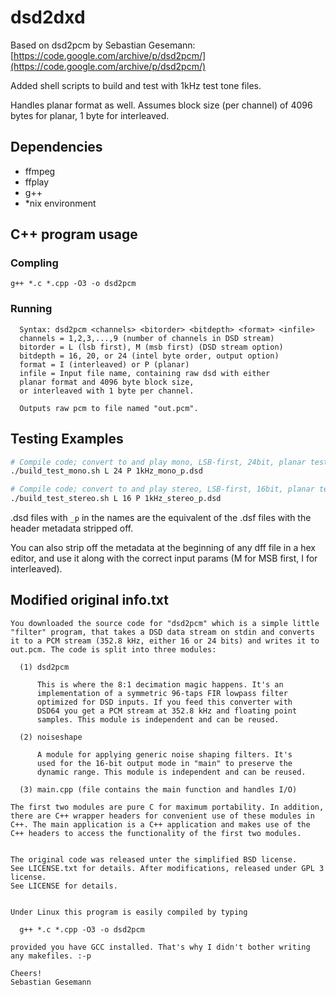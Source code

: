 # dsd2dxd

Based on dsd2pcm by Sebastian Gesemann: [https://code.google.com/archive/p/dsd2pcm/](https://code.google.com/archive/p/dsd2pcm/)

Added shell scripts to build and test with 1kHz test tone files.

Handles planar format as well. Assumes block size (per channel) of 4096 bytes for planar, 1 byte for interleaved.

## Dependencies
- ffmpeg
- ffplay
- g++
- *nix environment

## C++ program usage
### Compling
`g++ *.c *.cpp -O3 -o dsd2pcm`
### Running
```
  Syntax: dsd2pcm <channels> <bitorder> <bitdepth> <format> <infile>
  channels = 1,2,3,...,9 (number of channels in DSD stream)
  bitorder = L (lsb first), M (msb first) (DSD stream option)
  bitdepth = 16, 20, or 24 (intel byte order, output option)
  format = I (interleaved) or P (planar)
  infile = Input file name, containing raw dsd with either 
  planar format and 4096 byte block size,
  or interleaved with 1 byte per channel.

  Outputs raw pcm to file named "out.pcm".
```

## Testing Examples
```bash
# Compile code; convert to and play mono, LSB-first, 24bit, planar test file
./build_test_mono.sh L 24 P 1kHz_mono_p.dsd

# Compile code; convert to and play stereo, LSB-first, 16bit, planar test file
./build_test_stereo.sh L 16 P 1kHz_stereo_p.dsd
```

.dsd files with `_p` in the names are the equivalent of the .dsf files with the header metadata stripped off.

You can also strip off the metadata at the beginning of any dff file in a hex editor, and use it along with the correct input params (M for MSB first, I for interleaved).

## Modified original info.txt
```
You downloaded the source code for "dsd2pcm" which is a simple little
"filter" program, that takes a DSD data stream on stdin and converts
it to a PCM stream (352.8 kHz, either 16 or 24 bits) and writes it to
out.pcm. The code is split into three modules:

  (1) dsd2pcm

      This is where the 8:1 decimation magic happens. It's an
      implementation of a symmetric 96-taps FIR lowpass filter
      optimized for DSD inputs. If you feed this converter with
      DSD64 you get a PCM stream at 352.8 kHz and floating point
      samples. This module is independent and can be reused. 

  (2) noiseshape

      A module for applying generic noise shaping filters. It's
      used for the 16-bit output mode in "main" to preserve the
      dynamic range. This module is independent and can be reused.

  (3) main.cpp (file contains the main function and handles I/O)

The first two modules are pure C for maximum portability. In addition,
there are C++ wrapper headers for convenient use of these modules in
C++. The main application is a C++ application and makes use of the
C++ headers to access the functionality of the first two modules.


The original code was released unter the simplified BSD license.
See LICENSE.txt for details. After modifications, released under GPL 3 license.
See LICENSE for details.


Under Linux this program is easily compiled by typing

  g++ *.c *.cpp -O3 -o dsd2pcm

provided you have GCC installed. That's why I didn't bother writing
any makefiles. :-p

Cheers!
Sebastian Gesemann
```
